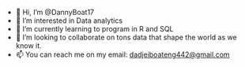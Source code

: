 - 👋 Hi, I’m @DannyBoat17
- 👀 I’m interested in Data analytics
- 🌱 I’m currently learning to program in R and SQL
- 💞️ I’m looking to collaborate on tons data that shape the world as we know it.
- 📫 You can reach me on my email: dadjeiboateng442@gmail.com

<!---
DannyBoat17/DannyBoat17 is a ✨ special ✨ repository because its `README.md` (this file) appears on your GitHub profile.
You can click the Preview link to take a look at your changes.
--->
